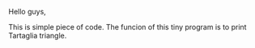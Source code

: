 Hello guys,

This is simple piece of code.
The funcion of this tiny program is to print Tartaglia triangle.